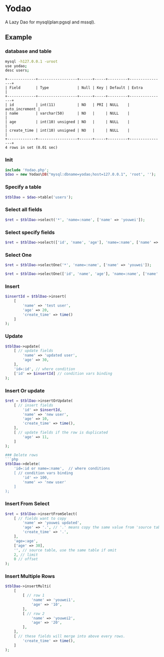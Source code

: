 # Yodao
A Lazy Dao for mysql(plan:pgsql and mssql).

## Example

### database and table
```bash
mysql -h127.0.0.1 -uroot
use yodao;
desc users;
```
```
+-------------+------------------+------+-----+---------+----------------+
| Field       | Type             | Null | Key | Default | Extra          |
+-------------+------------------+------+-----+---------+----------------+
| id          | int(11)          | NO   | PRI | NULL    | auto_increment |
| name        | varchar(50)      | NO   |     | NULL    |                |
| age         | int(10) unsigned | NO   |     | NULL    |                |
| create_time | int(10) unsigned | NO   |     | NULL    |                |
+-------------+------------------+------+-----+---------+----------------+
4 rows in set (0.01 sec)
```

### Init
```php
include 'Yodao.php';
$dao = new Yodao\DB("mysql:dbname=yodao;host=127.0.0.1", 'root', '');
```

### Specify a table
```php
$tblDao = $dao->table('users');
```

### Select all fields
```php
$ret = $tblDao->select('*', 'name=:name', ['name' => 'youwei']);
```

### Select specify fields
```php
$ret = $tblDao->select(['id', 'name', 'age'], 'name=:name', ['name' => 'youwei']);
```

### Select One
```php
$ret = $tblDao->selectOne('*', 'name=:name', ['name' => 'youwei']);
```

```php
$ret = $tblDao->selectOne(['id', 'name', 'age'], 'name=:name', ['name' => 'youwei']);
```

### Insert 
```php
$insertId = $tblDao->insert(
    [
        'name' => 'test user',
        'age' => 20,
        'create_time' => time()
    ]
);
```

### Update
```php
$tblDao->update(
    [ // update fields
        'name' => 'updated user',
        'age' => 30,
    ],
    'id=:id', // where condition
    ['id' => $insertId] // condition vars binding
);
```

### Insert Or update
```php
$ret = $tblDao->insertOrUpdate(
    [ // insert fields
        'id' => $insertId, 
        'name' => 'new user',
        'age' => 10,
        'create_time' => time(),
    ],
    [ // update fields if the row is duplicated
        'age' => 11,
    ]
);

### Delete rows
```php
$tblDao->delete(
    'id=:id or name=:name',  // where conditions
    [ // condition vars binding
        'id' => 100, 
        'name' => 'new user'
    ]
);
```

### Insert From Select
```php
$ret = $tblDao->insertFromSelect(
    [ // fields want to copy
        'name' => 'youwei updated', 
        'age' => '.', // '.' means copy the same value from 'source table'
        'create_time' => '.',
    ],
    'age=:age',
    ['age' => 30],
    '', // source table, use the same table if omit
    2, // limit
    0 // offset
);
```

### Insert Multiple Rows
```php
$tblDao->insertMulti(
    [
        [ // row 1
            'name' => 'youwei1',
            'age' => '10',
        ],
        [ // row 2
            'name' => 'youwei2',
            'age' => '20',
        ],
    ],
    [ // these fields will merge into above every rows.
        'create_time' => time(),
    ]
);
```


